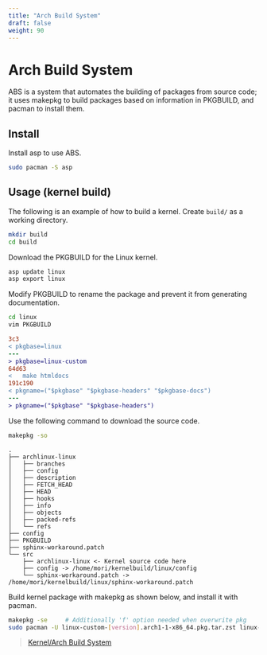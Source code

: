 ```yaml
---
title: "Arch Build System"
draft: false
weight: 90
---
```


# Arch Build System

ABS is a system that automates the building of packages from source code; it uses makepkg to build packages based on information in PKGBUILD, and pacman to install them.

## Install

Install asp to use ABS.

```sh
sudo pacman -S asp
```

## Usage (kernel build)

The following is an example of how to build a kernel. Create `build/` as a working directory.

```sh
mkdir build
cd build
```

Download the PKGBUILD for the Linux kernel.

```sh
asp update linux
asp export linux
```

Modify PKGBUILD to rename the package and prevent it from generating documentation.

```sh
cd linux
vim PKGBUILD
```

```diff
3c3
< pkgbase=linux
---
> pkgbase=linux-custom
64d63
<   make htmldocs
191c190
< pkgname=("$pkgbase" "$pkgbase-headers" "$pkgbase-docs")
---
> pkgname=("$pkgbase" "$pkgbase-headers")
```

Use the following command to download the source code.

```sh
makepkg -so
```

```text
.
├── archlinux-linux
│   ├── branches
│   ├── config
│   ├── description
│   ├── FETCH_HEAD
│   ├── HEAD
│   ├── hooks
│   ├── info
│   ├── objects
│   ├── packed-refs
│   └── refs
├── config
├── PKGBUILD
├── sphinx-workaround.patch
└── src
    ├── archlinux-linux <- Kernel source code here
    ├── config -> /home/mori/kernelbuild/linux/config
    └── sphinx-workaround.patch -> /home/mori/kernelbuild/linux/sphinx-workaround.patch
```

Build kernel package with makepkg as shown below, and install it with pacman.

```sh
makepkg -se     # Additionally 'f' option needed when overwrite pkg
sudo pacman -U linux-custom-[version].arch1-1-x86_64.pkg.tar.zst linux-custom-headers-[version].arch1-1-x86_64.pkg.tar.zst
```

> [Kernel/Arch Build System](https://wiki.archlinux.org/index.php/Kernel/Arch_Build_System)
